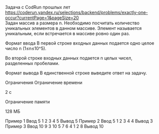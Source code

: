 Задача с CodRun прошлых лет 
<br> https://coderun.yandex.ru/selections/backend/problems/exactly-one-occur?currentPage=1&pageSize=20<br>
Задан массив a размера n. Необходимо посчитать количество уникальных элементов в данном массиве. Элемент называется уникальным, если встречается в массиве ровно один раз.

Формат ввода
В первой строке входных данных подается одно целое число 
n (1≤n≤10^5).

Во второй строке входных данных подается n целых чисел, разделенных пробелами.

Формат вывода
В единственной строке выведите ответ на задачу.

Ограничения
Ограничение времени

2 с

Ограничение памяти

128 МБ

Пример 1
Ввод
5
1 2 3 4 5
Вывод
5
Пример 2
Ввод
5
1 2 3 4 4
Вывод
3
Пример 3
Ввод
10
9 3 10 5 7 6 4 1 2 8
Вывод
10
